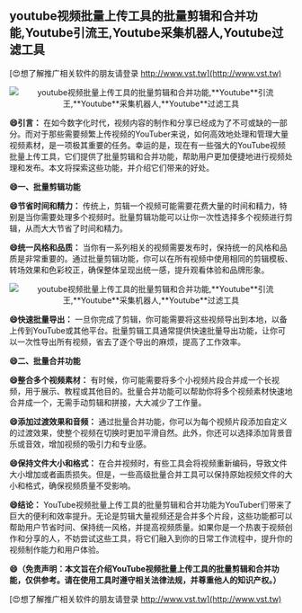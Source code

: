 ## **youtube视频批量上传工具的批量剪辑和合并功能,**Youtube**引流王,**Youtube**采集机器人,**Youtube**过滤工具**

[😍想了解推广相关软件的朋友请登录 http://www.vst.tw](http://www.vst.tw)

 <center><img src="https://vst.tw/MP4/tuiguang/png/6.png" alt="youtube视频批量上传工具的批量剪辑和合并功能,**Youtube**引流王,**Youtube**采集机器人,**Youtube**过滤工具"></center>

**😄引言：**
在如今数字化时代，视频内容的制作和分享已经成为了不可或缺的一部分。而对于那些需要频繁上传视频的YouTuber来说，如何高效地处理和管理大量视频素材，是一项极其重要的任务。幸运的是，现在有一些强大的YouTube视频批量上传工具，它们提供了批量剪辑和合并功能，帮助用户更加便捷地进行视频处理和发布。本文将探索这些功能，并介绍它们带来的好处。

**😄一、批量剪辑功能**

**😄节省时间和精力：**
传统上，剪辑一个视频可能需要花费大量的时间和精力，特别是当你需要处理多个视频时。批量剪辑功能可以让你一次性选择多个视频进行剪辑，从而大大节省了时间和精力。

**😄统一风格和品质：**
当你有一系列相关的视频需要发布时，保持统一的风格和品质是非常重要的。通过批量剪辑功能，你可以在所有视频中使用相同的剪辑模板、转场效果和色彩校正，确保整体呈现出统一感，提升观看体验和品牌形象。

 <center><img src="https://vst.tw/MP4/tuiguang/png/3.png" alt="youtube视频批量上传工具的批量剪辑和合并功能,**Youtube**引流王,**Youtube**采集机器人,**Youtube**过滤工具"></center>

**😄快速批量导出：**
一旦你完成了剪辑，你可能需要将这些视频导出到本地，以备上传到YouTube或其他平台。批量剪辑工具通常提供快速批量导出功能，让你可以一次性导出所有视频，省去了逐个导出的麻烦，提高了工作效率。

**😄二、批量合并功能**

**😄整合多个视频素材：**
有时候，你可能需要将多个小视频片段合并成一个长视频，用于展示、教程或其他目的。批量合并功能可以帮助你将多个视频素材快速地合并成一个，无需手动剪辑和拼接，大大减少了工作量。

**😄添加过渡效果和音频：**
通过批量合并功能，你可以为每个视频片段添加自定义的过渡效果，使整个视频在切换时更加平滑自然。此外，你还可以选择添加背景音乐或音效，增加视频的吸引力和专业感。

**😄保持文件大小和格式：**
在合并视频时，有些工具会将视频重新编码，导致文件大小增加或者画质损失。但是，一些高级批量合并工具可以保持原始视频文件的大小和格式，确保视频质量不受影响。

**😄结论：**
YouTube视频批量上传工具的批量剪辑和合并功能为YouTuber们带来了巨大的便利和效率提升。无论是剪辑大量视频还是合并多个片段，这些功能都可以帮助用户节省时间、保持统一风格，并提高视频质量。如果你是一个热衷于视频创作和分享的人，不妨尝试这些工具，将它们融入到你的日常工作流程中，提升你的视频制作能力和用户体验。

**😄（免责声明：本文旨在介绍YouTube视频批量上传工具的批量剪辑和合并功能，仅供参考。请在使用工具时遵守相关法律法规，并尊重他人的知识产权。）**

[😍想了解推广相关软件的朋友请登录 http://www.vst.tw](http://www.vst.tw)



